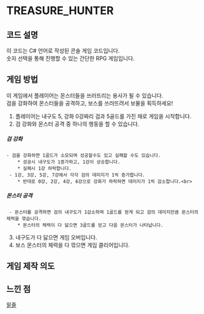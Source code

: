 # TREASURE_HUNTER

## 코드 설명
이 코드는 C# 언어로 작성된 콘솔 게임 코드입니다.   
숫자 선택을 통해 진행할 수 있는 간단한 RPG 게임입니다.   

## 게임 방법
이 게임에서 플레이어는 몬스터들을 쓰러뜨리는 용사가 될 수 있습니다.   
검을 강화하여 몬스터들을 공격하고, 보스를 쓰러뜨려서 보물을 획득하세요!      <br>

1. 플레이어는 내구도 5, 강화 0강짜리 검과 5골드를 가진 채로 게임을 시작합니다.
2. 검 강화와 몬스터 공격 중 하나의 행동을 할 수 있습니다.
##### 검 강화
    - 검을 강화하면 1골드가 소모되며 성공할수도 있고 실패할 수도 있습니다.
        * 성공시 내구도가 1증가하고, 1강이 상승합니다.   
        * 실패시 1강 하락합니다.   
     - 1강, 3강, 5강, 7강에서 각각 검의 데미지가 1씩 증가합니다.   
        * 반대로 0강, 2강, 4강, 6강으로 강화가 하락하면 데미지가 1씩 감소합니다.<br>
##### 몬스터 공격   
     - 몬스터를 공격하면 검의 내구도가 1감소하며 1골드를 얻게 되고 검의 데미지만큼 몬스터의 체력을 깎습니다.   
        * 몬스터의 체력이 다 닳으면 3골드를 얻고 다음 몬스터가 나타납니다.   
3. 내구도가 다 닳으면 게임 오버입니다.
4. 보스 몬스터의 체력을 다 깎으면 게임 클리어입니다.      
## 게임 제작 의도

## 느낀 점
<u>밑줄</u>

